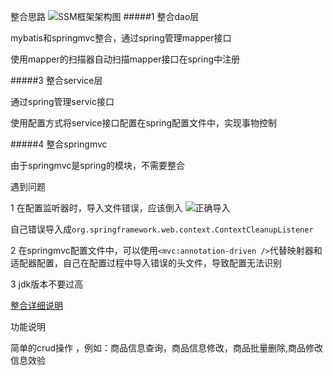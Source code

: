 整合思路
![SSM框架架构图](https://upload-images.jianshu.io/upload_images/6010417-c70f2fc5b8847daf.png?imageMogr2/auto-orient/strip%7CimageView2/2/w/1240)
#####1 整合dao层

mybatis和springmvc整合，通过spring管理mapper接口

使用mapper的扫描器自动扫描mapper接口在spring中注册

#####3 整合service层

通过spring管理servic接口

使用配置方式将service接口配置在spring配置文件中，实现事物控制

#####4 整合springmvc

由于springmvc是spring的模块，不需要整合

遇到问题

1 在配置监听器时，导入文件错误，应该倒入
![正确导入](https://upload-images.jianshu.io/upload_images/6010417-0c0f1a6eb88d45be.png?imageMogr2/auto-orient/strip%7CimageView2/2/w/1240)

自己错误导入成`org.springframework.web.context.ContextCleanupListener`

2 在springmvc配置文件中，可以使用`<mvc:annotation-driven />`代替映射器和适配器配置，自己在配置过程中导入错误的头文件，导致配置无法识别

3 jdk版本不要过高

[整合详细说明](https://www.jianshu.com/p/dd1d957ea715)

功能说明 

简单的crud操作 ，例如：商品信息查询，商品信息修改，商品批量删除,商品修改信息效验

